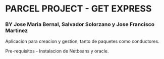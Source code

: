 # PARCEL PROJECT - GET EXPRESS

### BY Jose Maria Bernal, Salvador Solorzano y Jose Francisco Martinez


Aplicacion para creacion y gestion, tanto de paquetes como conductores.

Pre-requisitos - Instalacion de Netbeans y oracle.




